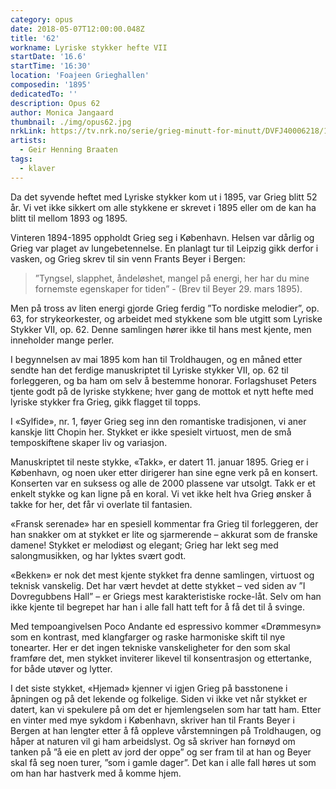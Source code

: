 ```yaml
---
category: opus
date: 2018-05-07T12:00:00.048Z
title: '62'
workname: Lyriske stykker hefte VII
startDate: '16.6'
startTime: '16:30'
location: 'Foajeen Grieghallen'
composedin: '1895'
dedicatedTo: ''
description: Opus 62
author: Monica Jangaard
thumbnail: ./img/opus62.jpg
nrkLink: https://tv.nrk.no/serie/grieg-minutt-for-minutt/DVFJ40006218/16-06-2018
artists:
  - Geir Henning Braaten
tags:
  - klaver
---
```

Da det syvende heftet med Lyriske stykker kom ut i 1895, var Grieg blitt 52 år. Vi vet ikke sikkert om alle stykkene er skrevet i 1895 eller om de kan ha blitt til mellom 1893 og 1895.

Vinteren 1894-1895 oppholdt Grieg seg i København. Helsen var dårlig og Grieg var plaget av lungebetennelse. En planlagt tur til Leipzig gikk derfor i vasken, og Grieg skrev til sin venn Frants Beyer i Bergen:  

> ”Tyngsel, slapphet, åndeløshet, mangel på energi, her har du mine fornemste egenskaper for tiden” - (Brev til Beyer 29. mars 1895).

Men på tross av liten energi gjorde Grieg ferdig ”To nordiske melodier”, op. 63, for strykeorkester, og arbeidet med stykkene som ble utgitt som Lyriske Stykker VII, op. 62. Denne samlingen hører ikke til hans mest kjente, men inneholder mange perler.

I begynnelsen av mai 1895 kom han til Troldhaugen, og en måned etter sendte han det ferdige manuskriptet til Lyriske stykker VII, op. 62 til forleggeren, og ba ham om selv å bestemme honorar. Forlagshuset Peters tjente godt på de lyriske stykkene; hver gang de mottok et nytt hefte med lyriske stykker fra Grieg, gikk flagget til topps.

I «Sylfide», nr. 1, føyer Grieg seg inn den romantiske tradisjonen, vi aner kanskje litt Chopin her. Stykket er ikke spesielt virtuost, men de små temposkiftene skaper liv og variasjon.

Manuskriptet til neste stykke, «Takk», er datert 11. januar 1895. Grieg er i København, og noen uker etter dirigerer han sine egne verk på en konsert. Konserten var en suksess og alle de 2000 plassene var utsolgt. Takk er et enkelt stykke og kan ligne på en koral. Vi vet ikke helt hva Grieg ønsker å takke for her, det får vi overlate til fantasien.

«Fransk serenade» har en spesiell kommentar fra Grieg til forleggeren, der han snakker om at stykket er lite og sjarmerende – akkurat som de franske damene! Stykket er melodiøst og elegant; Grieg har lekt seg med salongmusikken, og har lyktes svært godt.

«Bekken» er nok det mest kjente stykket fra denne samlingen, virtuost og teknisk vanskelig. Det har vært hevdet at dette stykket – ved siden av ”I Dovregubbens Hall” – er Griegs mest karakteristiske rocke-låt. Selv om han ikke kjente til begrepet har han i alle fall hatt teft for å få det til å svinge.

Med tempoangivelsen Poco Andante ed espressivo kommer «Drømmesyn» som en kontrast, med klangfarger og raske harmoniske skift til nye tonearter. Her er det ingen tekniske vanskeligheter for den som skal framføre det, men stykket inviterer likevel til konsentrasjon og ettertanke, for både utøver og lytter.

I det siste stykket, «Hjemad» kjenner vi igjen Grieg på basstonene i åpningen og på det lekende og folkelige. Siden vi ikke vet når stykket er datert, kan vi spekulere på om det er hjemlengselen som har tatt ham. Etter en vinter med mye sykdom i København, skriver han til Frants Beyer i Bergen at han lengter etter å få oppleve vårstemningen på Troldhaugen, og håper at naturen vil gi ham arbeidslyst. Og så skriver han fornøyd om tanken på ”å eie en plett av jord der oppe” og ser fram til at han og Beyer skal få seg noen turer, ”som i gamle dager”. Det kan i alle fall høres ut som om han har hastverk med å komme hjem.
